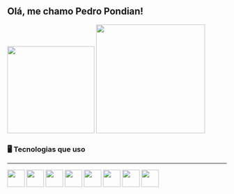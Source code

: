 ## Olá, me chamo Pedro Pondian!

<div>
  <img height="200em" src="https://github-readme-stats.vercel.app/api?username=pondianxz&theme=midnight-purple&show_icons=true&hide_border=false&count_private=true">
  <img height="250em" src="https://github-readme-stats.vercel.app/api/top-langs/?username=pondianxz&theme=midnight-purple&show_icons=true&hide_border=false&layout=compact">
</div>

<h3>🖥 Tecnologias que uso </h3>
<hr>

<div>
  
  <img height="40" src="https://cdn.jsdelivr.net/gh/devicons/devicon@latest/icons/java/java-original.svg" />
  <img height="40" src="https://cdn.jsdelivr.net/gh/devicons/devicon@latest/icons/html5/html5-plain.svg" />
  <img height="40" src="https://cdn.jsdelivr.net/gh/devicons/devicon@latest/icons/css3/css3-plain.svg" />
  <img height="40" src="https://cdn.jsdelivr.net/gh/devicons/devicon@latest/icons/javascript/javascript-plain.svg" />
  <img height="40" src="https://cdn.jsdelivr.net/gh/devicons/devicon@latest/icons/react/react-original.svg" />
  <img height="40" src="https://cdn.jsdelivr.net/gh/devicons/devicon@latest/icons/python/python-original.svg" />
  <img height="40" src="https://cdn.jsdelivr.net/gh/devicons/devicon@latest/icons/mysql/mysql-original.svg" />
  <img height="40" src="https://cdn.jsdelivr.net/gh/devicons/devicon@latest/icons/php/php-original.svg" />
</div>
